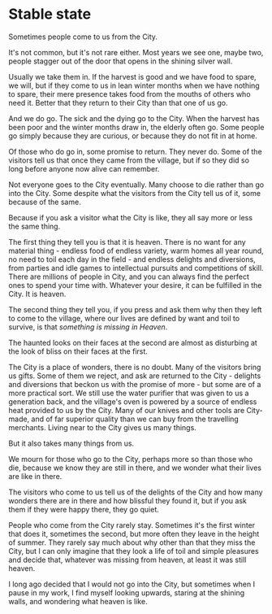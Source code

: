 # Stable state

Sometimes people come to us from the City.

It's not common, but it's not rare either. Most years we see one, maybe two, people stagger out of the door that opens in the shining silver wall.

Usually we take them in. If the harvest is good and we have food to spare, we will, but if they come to us in lean winter months when we have nothing to spare, their mere presence takes food from the mouths of others who need it. Better that they return to their City than that one of us go.

And we do go. The sick and the dying go to the City. When the harvest has been poor and the winter months draw in, the elderly often go. Some people go simply because they are curious, or because they do not fit in at home.

Of those who do go in, some promise to return. They never do. Some of the visitors tell us that once they came from the village, but if so they did so long before anyone now alive can remember.

Not everyone goes to the City eventually. Many choose to die rather than go into the City. Some despite what the visitors from the City tell us of it, some because of the same.

Because if you ask a visitor what the City is like, they all say more or less the same thing.

The first thing they tell you is that it is heaven. There is no want for any material thing - endless food of endless variety, warm homes all year round, no need to toil each day in the field - and endless delights and diversions, from parties and idle games to intellectual pursuits and competitions of skill. There are millions of people in City, and you can always find the perfect ones to spend your time with. Whatever your desire, it can be fulfilled in the City. It is heaven.

The second thing they tell you, if you press and ask them why then they left to come to the village, where our lives are defined by want and toil to survive, is that *something is missing in Heaven*.

The haunted looks on their faces at the second are almost as disturbing at the look of bliss on their faces at the first.

The City is a place of wonders, there is no doubt. Many of the visitors bring us gifts. Some of them we reject, and ask are returned to the City - delights and diversions that beckon us with the promise of more - but some are of a more practical sort. We still use the water purifier that was given to us a generation back, and the village's oven is powered by a source of endless heat provided to us by the City. Many of our knives and other tools are City-made, and of far superior quality than we can buy from the travelling merchants.
Living near to the City gives us many things.

But it also takes many things from us.

We mourn for those who go to the City, perhaps more so than those who die, because we know they are still in there, and we wonder what their lives are like in there.

The visitors who come to us tell us of the delights of the City and how many wonders there are in there and how blissful they found it, but if you ask them if they were happy there, they go quiet.

People who come from the City rarely stay. Sometimes it's the first winter that does it, sometimes the second, but more often they leave in the height of summer. They rarely say much about why other than that they miss the City, but I can only imagine that they look a life of toil and simple pleasures and decide that, whatever was missing from heaven, at least it was still heaven.

I long ago decided that I would not go into the City, but sometimes when I pause in my work, I find myself looking upwards, staring at the shining walls, and wondering what heaven is like.
